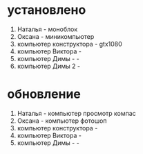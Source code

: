 # установлено
1. Наталья - моноблок
2. Оксана - миникомпьютер
3. компьютер конструктора - gtx1080
4. компьютер Виктора - 
5. компьютер Димы - -
6. компьютер Димы 2 - 
# обновление
1. Наталья - компьютер просмотр компас
2. Оксана - компьютер фотошоп
3. компьютер конструктора - 
4. компьютер Виктора - 
5. компьютер Димы - -